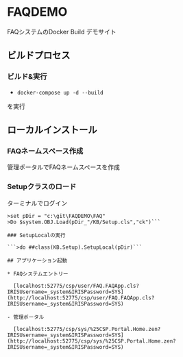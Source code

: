 # FAQDEMO

FAQシステムのDocker Build デモサイト


## ビルドプロセス

### ビルド&実行
* ```docker-compose up -d --build```      

を実行

## ローカルインストール

### FAQネームスペース作成

管理ポータルでFAQネームスペースを作成

### Setupクラスのロード

ターミナルでログイン

```>zn "FAQ
>set pDir = "c:\git\FAQDEMO\FAQ"
>Do $system.OBJ.Load(pDir_"/KB/Setup.cls","ck")```

### SetupLocalの実行

```>do ##class(KB.Setup).SetupLocal(pDir)```

## アプリケーション起動

* FAQシステムエントリー

  [localhost:52775/csp/user/FAQ.FAQApp.cls?IRISUsername=_system&IRISPassword=SYS](http://localhost:52775/csp/user/FAQ.FAQApp.cls?IRISUsername=_system&IRISPassword=SYS)

- 管理ポータル

  [localhost:52775/csp/sys/%25CSP.Portal.Home.zen?IRISUsername=_system&IRISPassword=SYS](http://localhost:52775/csp/sys/%25CSP.Portal.Home.zen?IRISUsername=_system&IRISPassword=SYS)

